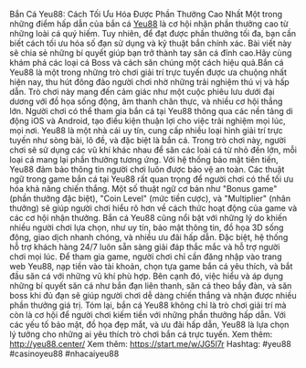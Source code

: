 Bắn Cá Yeu88: Cách Tối Ưu Hóa Được Phần Thưởng Cao Nhất
 Một trong những điểm hấp dẫn của bắn cá [Yeu88](http://yeu88.center/) là cơ hội nhận phần thưởng cao từ những loài cá quý hiếm. Tuy nhiên, để đạt được phần thưởng tối đa, bạn cần biết cách tối ưu hóa số đạn sử dụng và kỹ thuật bắn chính xác. Bài viết này sẽ chia sẻ những bí quyết giúp bạn trở thành tay săn cá đỉnh cao.Hãy cùng khám phá các loại cá Boss và cách săn chúng một cách hiệu quả.Bắn cá Yeu88 là một trong những trò chơi giải trí trực tuyến được ưa chuộng nhất hiện nay, thu hút đông đảo người chơi nhờ những trải nghiệm thú vị và hấp dẫn. Trò chơi này mang đến cảm giác như một cuộc phiêu lưu dưới đại dương với đồ họa sống động, âm thanh chân thực, và nhiều cơ hội thắng lớn. Người chơi có thể tham gia bắn cá tại Yeu88 thông qua các nền tảng di động iOS và Android, tạo điều kiện thuận lợi cho việc trải nghiệm mọi lúc, mọi nơi.
Yeu88 là một nhà cái uy tín, cung cấp nhiều loại hình giải trí trực tuyến như sòng bài, lô đề, và đặc biệt là bắn cá. Trong trò chơi này, người chơi sẽ sử dụng các vũ khí khác nhau để săn các loài cá từ nhỏ đến lớn, mỗi loại cá mang lại phần thưởng tương ứng. Với hệ thống bảo mật tiên tiến, Yeu88 đảm bảo thông tin người chơi luôn được bảo vệ an toàn.
Các thuật ngữ trong game bắn cá tại Yeu88 rất quan trọng để người chơi có thể tối ưu hóa khả năng chiến thắng. Một số thuật ngữ cơ bản như "Bonus game" (phần thưởng đặc biệt), "Coin Level" (mức tiền cược), và "Multiplier" (nhân thưởng) sẽ giúp người chơi hiểu rõ hơn về cách thức hoạt động của game và các cơ hội nhận thưởng.
Bắn cá Yeu88 cũng nổi bật với những lý do khiến nhiều người chơi lựa chọn, như uy tín, bảo mật thông tin, đồ họa 3D sống động, giao dịch nhanh chóng, và nhiều ưu đãi hấp dẫn. Đặc biệt, hệ thống hỗ trợ khách hàng 24/7 luôn sẵn sàng giải đáp thắc mắc và hỗ trợ người chơi mọi lúc.
Để tham gia game, người chơi chỉ cần đăng nhập vào trang web Yeu88, nạp tiền vào tài khoản, chọn tựa game bắn cá yêu thích, và bắt đầu săn cá với những vũ khí phù hợp. Bên cạnh đó, việc hiểu và áp dụng những bí quyết săn cá như bắn đạn liên thanh, săn cá theo bầy đàn, và săn boss khi đủ đạn sẽ giúp người chơi dễ dàng chiến thắng và nhận được nhiều phần thưởng giá trị.
Tóm lại, bắn cá Yeu88 không chỉ là trò chơi giải trí mà còn là cơ hội để người chơi kiếm tiền với những phần thưởng hấp dẫn. Với các yếu tố bảo mật, đồ họa đẹp mắt, và ưu đãi hấp dẫn, Yeu88 là lựa chọn lý tưởng cho những ai yêu thích trò chơi bắn cá trực tuyến.
Xem thêm: http://yeu88.center/
Xem thêm: https://start.me/w/JG5l7r
Hashtag: #yeu88 #casinoyeu88 #nhacaiyeu88
